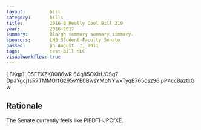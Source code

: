 ```yaml
---
layout:         bill
category:       bills
title:          2016-8 Really Cool Bill 219
year:           2016-2017
summary:        Blargh summary summary simmary.
sponsors:       LHS Student-Faculty Senate
passed:         pn August  7, 2011
tags:           test-bill nLC
visualworkflow: true
---
```



L8Kqp1L05ETXZK8086wR 64g85OXIrUCSg7 DpJYgcj1sR7TMMOrfGz95vYE0BwsYMbNYwxTyqB765csz96ipP4cc8aztxGw 




Rationale
---------
The Senate currently feels like PlBDTHJPCfXE.
